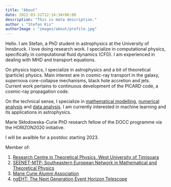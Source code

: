 ```yaml
---
title: "About"
date: 2022-03-31T12:14:34+06:00
description: "This is meta description."
author : "Stefan Kis"
authorImage : "images/about/profile.jpg"
---
```


Hello. I am Stefan, a PhD student in astrophysics at the University of Innsbruck. I love doing research work. I specialize in computational physics, specifically in computational fluid dynamics (CFD). I am experienced in dealing with MHD and transport equations.

On physics topics, I specialize in astrophysics and a bit of theoretical (particle) physics. Main interest are in cosmic-ray transport in the galaxy, supernova core-collapse mechanisms, black hole accretion and jets. Current work pertains to continuous development of the PICARD code, a cosmic-ray propagation code.

On the technical sense, I specialize in [mathematical modelling](https://www.mathscareers.org.uk/what-is-mathematical-modelling/), [numerical analysis](https://www.britannica.com/science/numerical-analysis) and [data analysis](https://ori.hhs.gov/education/products/n_illinois_u/datamanagement/datopic.html). I am currently interested in machine learning and its applications in astrophysics.

Marie Skłodowska-Curie PhD research fellow of the DOCC programme via the HORIZON2020 initiative. 

I will be availble for a postdoc starting 2023.

Member of:
1. [Research Centre in Theoretical Physics, West University of Timisoara](https://physics.uvt.ro/~cota/CCFT/index.html)
2. [SEENET-MTP: Southeastern European Network in Mathematical and Theoretical Physics](https://www.seenet-mtp.info/member-profile?member=1698)
3. [Marie Curie Alumni Association](https://www.mariecuriealumni.eu)
4. [ngEHT: The Next Generation Event Horizon Telescope](https://www.ngeht.org)

